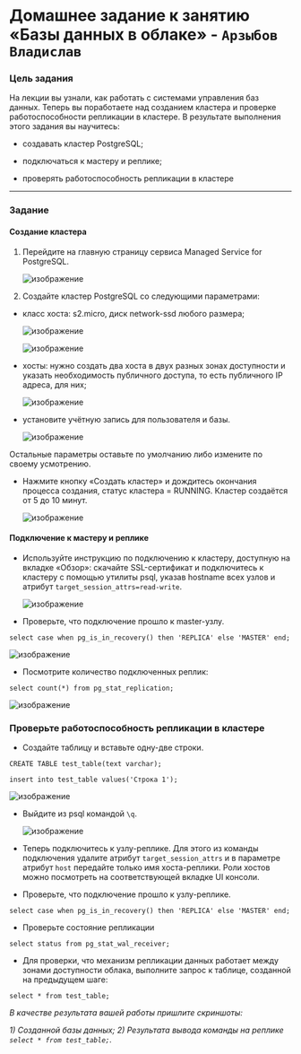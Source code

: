 # Домашнее задание к занятию «Базы данных в облаке»  - `Арзыбов Владислав`


### Цель задания

На лекции вы узнали, как работать с системами управления баз данных. Теперь вы поработаете над созданием кластера и проверке работоспособности репликации в кластере. В результате выполнения этого задания вы научитесь:

* создавать кластер PostgreSQL;

* подключаться к мастеру и реплике;

* проверять работоспособность репликации в кластере


---


### Задание


#### Создание кластера
1. Перейдите на главную страницу сервиса Managed Service for PostgreSQL.
   
   ![изображение](https://github.com/user-attachments/assets/9023dd2f-f5c6-4150-937a-b4620ab3d14b)

1. Создайте кластер PostgreSQL со следующими параметрами:
- класс хоста: s2.micro, диск network-ssd любого размера;

   ![изображение](https://github.com/user-attachments/assets/cd22bd94-2182-438a-a163-901c78df9ec6)

   ![изображение](https://github.com/user-attachments/assets/b7142cb8-5268-4ad6-8f86-c36336ad67e0)

- хосты: нужно создать два хоста в двух разных зонах доступности и указать необходимость публичного доступа, то есть публичного IP адреса, для них;

   ![изображение](https://github.com/user-attachments/assets/a08dc92b-6d05-4f31-99d8-adb2d884dc53)

- установите учётную запись для пользователя и базы.

  ![изображение](https://github.com/user-attachments/assets/d1b16262-5a18-4779-9aba-cc740aa22673)

Остальные параметры оставьте по умолчанию либо измените по своему усмотрению.

* Нажмите кнопку «Создать кластер» и дождитесь окончания процесса создания, статус кластера = RUNNING. Кластер создаётся от 5 до 10 минут.

  ![изображение](https://github.com/user-attachments/assets/b2418c0a-104a-4a52-bbf0-71e8a9594869)


#### Подключение к мастеру и реплике 

* Используйте инструкцию по подключению к кластеру, доступную на вкладке «Обзор»: cкачайте SSL-сертификат и подключитесь к кластеру с помощью утилиты psql, указав hostname всех узлов и атрибут ```target_session_attrs=read-write```.

  ![изображение](https://github.com/user-attachments/assets/4abee118-f415-4c31-b6ae-38181bbe735b)


* Проверьте, что подключение прошло к master-узлу.
```
select case when pg_is_in_recovery() then 'REPLICA' else 'MASTER' end;
```

   ![изображение](https://github.com/user-attachments/assets/5e7ea625-8547-44a2-8877-5e265fe6a5fd)


* Посмотрите количество подключенных реплик:
```
select count(*) from pg_stat_replication;
```

   ![изображение](https://github.com/user-attachments/assets/dae843f2-74e2-41cb-b46c-5662ca75f849)


### Проверьте работоспособность репликации в кластере

* Создайте таблицу и вставьте одну-две строки.
```
CREATE TABLE test_table(text varchar);
```
```
insert into test_table values('Строка 1');
```

   ![изображение](https://github.com/user-attachments/assets/87a7a2a5-a32a-4dc5-aeb6-2678b7aa53ae)

* Выйдите из psql командой ```\q```.

   ![изображение](https://github.com/user-attachments/assets/a9fa5674-08d7-4e4b-aba3-813bac77862c)

* Теперь подключитесь к узлу-реплике. Для этого из команды подключения удалите атрибут ```target_session_attrs```  и в параметре атрибут ```host``` передайте только имя хоста-реплики. Роли хостов можно посмотреть на соответствующей вкладке UI консоли.

* Проверьте, что подключение прошло к узлу-реплике.
```
select case when pg_is_in_recovery() then 'REPLICA' else 'MASTER' end;
```
* Проверьте состояние репликации
```
select status from pg_stat_wal_receiver;
```

* Для проверки, что механизм репликации данных работает между зонами доступности облака, выполните запрос к таблице, созданной на предыдущем шаге:
```
select * from test_table;
```

*В качестве результата вашей работы пришлите скриншоты:*

*1) Созданной базы данных;*
*2) Результата вывода команды на реплике ```select * from test_table;```.*
